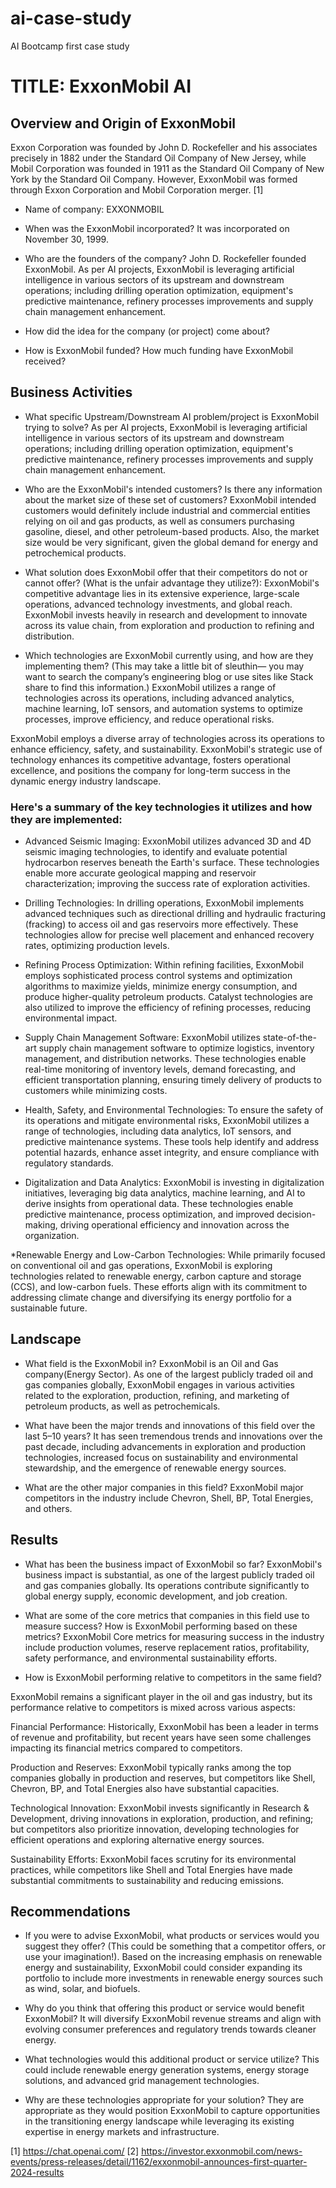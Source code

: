 # ai-case-study
AI Bootcamp first case study
# TITLE: ExxonMobil AI

## Overview and Origin of ExxonMobil
Exxon Corporation was founded by John D. Rockefeller and his associates precisely in 1882 under the Standard Oil Company of New Jersey, while Mobil Corporation was founded in 1911 as the Standard Oil Company of New York by the Standard Oil Company. However, ExxonMobil was formed through Exxon Corporation and Mobil Corporation merger. [1] 

* Name of company: EXXONMOBIL

* When was the ExxonMobil incorporated? It was incorporated on November 30, 1999.

* Who are the founders of the company? John D. Rockefeller founded ExxonMobil.
As per AI projects, ExxonMobil is leveraging artificial intelligence in various sectors of its upstream and downstream operations; including drilling operation optimization, equipment's predictive maintenance, refinery processes improvements and supply chain management enhancement.  

* How did the idea for the company (or project) come about?  

* How is ExxonMobil funded? How much funding have ExxonMobil received?

## Business Activities

* What specific Upstream/Downstream AI problem/project is ExxonMobil trying to solve?
As per AI projects, ExxonMobil is leveraging artificial intelligence in various sectors of its upstream and downstream operations; including drilling operation optimization, equipment's predictive maintenance, refinery processes improvements and supply chain management enhancement.  


* Who are the ExxonMobil's intended customers? Is there any information about the market size of these set of customers?
ExxonMobil intended customers would definitely include industrial and commercial entities relying on oil and gas products, as well as consumers purchasing gasoline, diesel, and other petroleum-based products. Also, the market size would be very significant, given the global demand for energy and petrochemical products. 

* What solution does ExxonMobil offer that their competitors do not or cannot offer? (What is the unfair advantage they utilize?): 
ExxonMobil's competitive advantage lies in its extensive experience, large-scale operations, advanced technology investments, and global reach. ExxonMobil invests heavily in research and development to innovate across its value chain, from exploration and production to refining and distribution. 

* Which technologies are ExxonMobil currently using, and how are they implementing them? (This may take a little bit of sleuthin&mdash; you may want to search the company’s engineering blog or use sites like Stack share to find this information.)
ExxonMobil utilizes a range of technologies across its operations, including advanced analytics, machine learning, IoT sensors, and automation systems to optimize processes, improve efficiency, and reduce operational risks.

ExxonMobil employs a diverse array of technologies across its operations to enhance efficiency, safety, and sustainability. ExxonMobil's strategic use of technology enhances its competitive advantage, fosters operational excellence, and positions the company for long-term success in the dynamic energy industry landscape.

### Here's a summary of the key technologies it utilizes and how they are implemented:

* Advanced Seismic Imaging:
ExxonMobil utilizes advanced 3D and 4D seismic imaging technologies, to identify and evaluate potential hydrocarbon reserves beneath the Earth's surface. These technologies enable more accurate geological mapping and reservoir characterization; improving the success rate of exploration activities.

* Drilling Technologies: 
In drilling operations, ExxonMobil implements advanced techniques such as directional drilling and hydraulic fracturing (fracking) to access oil and gas reservoirs more effectively. These technologies allow for precise well placement and enhanced recovery rates, optimizing production levels.

* Refining Process Optimization:
Within refining facilities, ExxonMobil employs sophisticated process control systems and optimization algorithms to maximize yields, minimize energy consumption, and produce higher-quality petroleum products. Catalyst technologies are also utilized to improve the efficiency of refining processes, reducing environmental impact.

* Supply Chain Management Software: 
ExxonMobil utilizes state-of-the-art supply chain management software to optimize logistics, inventory management, and distribution networks. These technologies enable real-time monitoring of inventory levels, demand forecasting, and efficient transportation planning, ensuring timely delivery of products to customers while minimizing costs.

* Health, Safety, and Environmental Technologies:
To ensure the safety of its operations and mitigate environmental risks, ExxonMobil utilizes a range of technologies, including data analytics, IoT sensors, and predictive maintenance systems. These tools help identify and address potential hazards, enhance asset integrity, and ensure compliance with regulatory standards.

* Digitalization and Data Analytics:
ExxonMobil is investing in digitalization initiatives, leveraging big data analytics, machine learning, and AI to derive insights from operational data. These technologies enable predictive maintenance, process optimization, and improved decision-making, driving operational efficiency and innovation across the organization.

 *Renewable Energy and Low-Carbon Technologies:
While primarily focused on conventional oil and gas operations, ExxonMobil is exploring technologies related to renewable energy, carbon capture and storage (CCS), and low-carbon fuels. These efforts align with its commitment to addressing climate change and diversifying its energy portfolio for a sustainable future.

## Landscape

* What field is the ExxonMobil in?
ExxonMobil is an Oil and Gas company(Energy Sector). 
As one of the largest publicly traded oil and gas companies globally, ExxonMobil engages in various activities related to the exploration, production, refining, and marketing of petroleum products, as well as petrochemicals.

* What have been the major trends and innovations of this field over the last 5&ndash;10 years?
It has seen tremendous trends and innovations over the past decade, including advancements in exploration and production technologies, increased focus on sustainability and environmental stewardship, and the emergence of renewable energy sources.

* What are the other major companies in this field?
ExxonMobil major competitors in the industry include Chevron, Shell, BP, Total Energies, and others.

## Results

* What has been the business impact of ExxonMobil so far?
ExxonMobil's business impact is substantial, as one of the largest publicly traded oil and gas companies globally. Its operations contribute significantly to global energy supply, economic development, and job creation.

* What are some of the core metrics that companies in this field use to measure success? How is ExxonMobil performing based on these metrics?
ExxonMobil Core metrics for measuring success in the industry include production volumes, reserve replacement ratios, profitability, safety performance, and environmental sustainability efforts.


* How is ExxonMobil performing relative to competitors in the same field? 

ExxonMobil remains a significant player in the oil and gas industry, but its performance relative to competitors is mixed across various aspects:

Financial Performance:
Historically, ExxonMobil has been a leader in terms of revenue and profitability, but recent years have seen some challenges impacting its financial metrics compared to competitors.

Production and Reserves:
ExxonMobil typically ranks among the top companies globally in production and reserves, but competitors like Shell, Chevron, BP, and Total Energies also have substantial capacities.

Technological Innovation:
ExxonMobil invests significantly in Research & Development, driving innovations in exploration, production, and refining; but competitors also prioritize innovation, developing technologies for efficient operations and exploring alternative energy sources.

Sustainability Efforts:
ExxonMobil faces scrutiny for its environmental practices, while competitors like Shell and Total Energies have made substantial commitments to sustainability and reducing emissions.


## Recommendations

* If you were to advise ExxonMobil, what products or services would you suggest they offer? (This could be something that a competitor offers, or use your imagination!).
Based on the increasing emphasis on renewable energy and sustainability, ExxonMobil could consider expanding its portfolio to include more investments in renewable energy sources such as wind, solar, and biofuels. 

* Why do you think that offering this product or service would benefit ExxonMobil?
It will diversify ExxonMobil revenue streams and align with evolving consumer preferences and regulatory trends towards cleaner energy.

* What technologies would this additional product or service utilize?
This could include renewable energy generation systems, energy storage solutions, and advanced grid management technologies.

* Why are these technologies appropriate for your solution?
They are appropriate as they would position ExxonMobil to capture opportunities in the transitioning energy landscape while leveraging its existing expertise in energy markets and infrastructure.

[1] https://chat.openai.com/
[2] https://investor.exxonmobil.com/news-events/press-releases/detail/1162/exxonmobil-announces-first-quarter-2024-results

